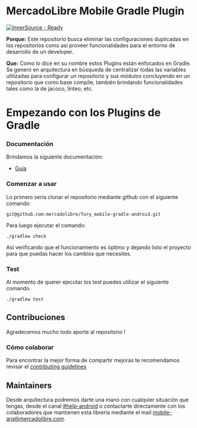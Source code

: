 # MercadoLibre Mobile Gradle Plugin
[![InnerSource - Ready](https://img.shields.io/static/v1?label=InnerSource&message=Ready&color=green)](https://furydocs.io/innersource-doc/latest/guide/#/)

**Porque:** Este repositorio busca eliminar las configuraciones duplicadas en los repositorios como así proveer funcionalidades
para el entorno de desarrollo de un developer.

**Que:**
Como lo dice en su nombre estos Plugins están enfocados en Gradle. Se generó en arquitectura en búsqueda de
centralizar todas las variables utilizadas para configurar un repositorio y sus módulos concluyendo en un repositorio
que como base compile, también brindando funcionalidades tales como la de jacoco, linteo, etc.

# Empezando con los Plugins de Gradle

### Documentación

Brindamos la siguiente documentación:
- [Guía](https://furydocs.io/mobile-gradle-android/latest/guide/#/)

### Comenzar a usar

Lo primero seria clonar el repositorio mediante github con el siguiente comando:

```
git@github.com:mercadolibre/fury_mobile-gradle-android.git
```

Para luego ejecutar el comando:

```
./gradlew check
```

Así verificando que el funcionamiento es óptimo y dejando listo el proyecto para que puedas hacer los cambios que necesites.

### Test

Al momento de querer ejecutar los test puedes utilizar el siguiente comando.

```
./gradlew test
```

## Contribuciones

Agradecemos mucho todo aporte al repositorio !


### Cómo colaborar
Para encontrar la mejor forma de compartir mejoras te recomendamos revisar el [contributing guidelines](CONTRIBUTING.md)

## Maintainers

Desde arquitectura podremos darte una mano con cualquier situación que tengas, desde el canal [#help-android](https://meli.slack.com/archives/CSKLKAGC8) o contactarte
directamente con los colaboradores que mantienen esta librería mediante el mail [mobile-arq@mercadolibre.com](mobile-arq@mercadolibre.com).
